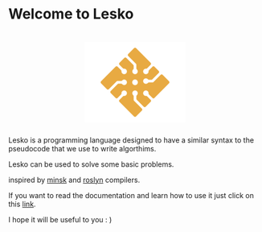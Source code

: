 # Welcome to Lesko

<h1 align="center">
  <img src="https://github.com/Mohamed-Akram-Hl/docs/blob/main/assets/Logo.png?raw=true" width="200px"/>
</h1>


Lesko is a programming language designed to have a similar syntax to the pseudocode that we use to write algorthims.

Lesko can be used to solve some basic problems.

inspired by [minsk](https://github.com/terrajobst/minsk) and [roslyn](https://github.com/dotnet/roslyn) compilers.

If you want to read the documentation and learn how to use it just click on this [link](https://github.com/Mohamed-Akram-Hl/docs).

I hope it will be useful to you : )

